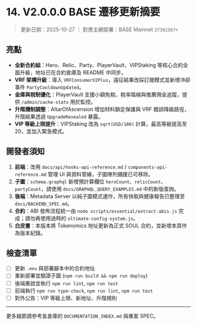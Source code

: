 # 14. V2.0.0.0 BASE 遷移更新摘要

> 更新日期：2025-10-27 ｜ 對應主網部署：BASE Mainnet `37392367+`

## 亮點
- **全新合約組**：Hero、Relic、Party、PlayerVault、VIPStaking 等核心合約全面升級，地址已在合約倉庫及 README 中同步。
- **VRF 架構升級**：導入 `VRFConsumerV2Plus`，遠征結果改採訂閱模式並新增冷卻事件 `PartyCooldownUpdated`。
- **金庫與稅制優化**：PlayerVault 支援小額免稅、稅率階梯與推薦佣金追蹤，提供 `/admin/cache-stats` 用於監控。
- **升階機制調整**：AltarOfAscension 增加材料鎖定保護與 VRF 錯誤降級路徑，升階結果透過 `UpgradeRevealed` 暴露。
- **VIP 等級上限提升**：VIPStaking 改為 `sqrt(USD/100)` 計算，最高等級提高至 20，並加入緊急模式。

## 開發者須知
1. **前端**：改用 `docs/api/hooks-api-reference.md` / `components-api-reference.md` 管理 UI 與資料管線，子圖陣列備援已可移除。
2. **子圖**：`schema.graphql` 新增預計算欄位 `heroCount`、`relicCount`、`partyCount`，請使用 `docs/GRAPHQL_QUERY_EXAMPLES.md` 中的新版查詢。
3. **後端**：Metadata Server 以純子圖模式運作，所有快取與健康報告已整理至 `docs/BACKEND_SPEC.md`。
4. **合約**：ABI 發佈流程統一由 `node scripts/essential/extract-abis.js` 完成；請勿再使用過時的 `ultimate-config-system.js`。
5. **白皮書**：本版本將 Tokenomics 地址更新為正式 SOUL 合約，並新增本頁作為版本紀錄。

## 檢查清單
- [ ] 更新 `.env` 與部署腳本中的合約地址
- [ ] 重新部署並驗證子圖 (`npm run build && npm run deploy`)
- [ ] 後端重啟並執行 `npm run lint`, `npm run test`
- [ ] 前端執行 `npm run type-check`, `npm run lint`, `npm run test`
- [ ] 對外公告：VIP 等級上限、新地址、升階規則

---
更多細節請參考各倉庫的 `DOCUMENTATION_INDEX.md` 與專案 SPEC。
